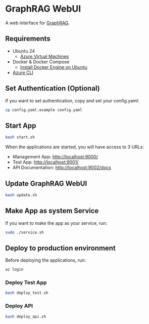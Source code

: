 # GraphRAG WebUI

A web interface for [GraphRAG](https://github.com/microsoft/graphrag).

## Requirements

- Ubuntu 24
  - [Azure Virtual Machines](https://portal.azure.com/#browse/Microsoft.Compute%2FVirtualMachines)
- Docker & Docker Compose
  - [Install Docker Engine on Ubuntu](https://docs.docker.com/engine/install/ubuntu/)
- [Azure CLI](https://learn.microsoft.com/en-us/cli/azure/install-azure-cli)

## Set Authentication (Optional)

If you want to set authentication, copy and set your config.yaml:

```bash
cp config.yaml.example config.yaml
```

## Start App

```bash
bash start.sh
```

When the applications are started, you will have access to 3 URLs:

- Management App: <http://localhost:9000/>
- Test App: <http://localhost:9001/>
- API Documentation: <http://localhost:9002/docs>

## Update GraphRAG WebUI

```bash
bash update.sh
```

## Make App as system Service

If you want to make the app as your service, run:

```bash
sudo ./service.sh
```

## Deploy to production environment

Before deploying the applications, run:

```bash
az login
```

### Deploy Test App

```bash
bash deploy_test.sh
```

### Deploy API

```bash
bash deploy_api.sh
```
